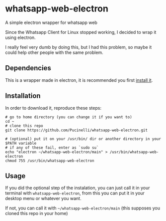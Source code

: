 # whatsapp-web-electron
A simple electron wrapper for whatsapp web

Since the Whatsapp Client for Linux stopped working, I decided to wrap it using electron.

I really feel very dumb by doing this, but I had this problem, so maybe it could help other people with the same problem.

## Dependencies
This is a wrapper made in electron, it is recommended you first [install it](https://github.com/electron/electron).

## Installation
In order to download it, reproduce these steps:
```
# go to home directory (you can change it if you want to)
cd ~
# clone this repo
git clone https://github.com/Pucinelli/whatsapp-web-electron.git

# (optional) put it on your /usr/bin/ dir or another directory in your $PATH variable
# if any of these fail, enter as `sudo su`
echo "electron ~/whatsapp-web-electron/main" > /usr/bin/whatsapp-web-electron
chmod 755 /usr/bin/whatsapp-web-electron
```

## Usage
If you did the optional step of the instalation, you can just call it in your terminal with `whatsapp-web-electron`, from this you can put it in your desktop menu or whatever you want.

If not, you can call it with `~/whatsapp-web-electron/main` (this supposes you cloned this repo in your home)